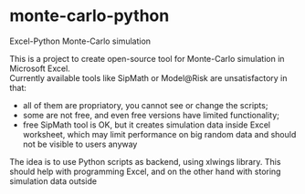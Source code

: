# monte-carlo-python
Excel-Python Monte-Carlo simulation

This is a project to create open-source tool for Monte-Carlo simulation in Microsoft Excel.  
Currently available tools like SipMath or Model@Risk are unsatisfactory in that:
- all of them are propriatory, you cannot see or change the scripts;
- some are not free, and even free versions have limited functionality;
- free SipMath tool is OK, but it creates simulation data inside Excel worksheet, which may limit performance on big random data and should not be visible to users anyway

The idea is to use Python scripts as backend, using xlwings library.
This should help with programming Excel, and on the other hand with storing simulation data outside 
